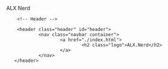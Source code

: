 <head>
        <meta charset="UTF-8">
        <meta name="viewport" content="width=device-width, initial-scale=1.0">
        <link rel="stylesheet" href="./css/index.css">
        <!-- Box icons -->
        <link rel="stylesheet" href="./resources/box_icons/css/animations.css">
        <link rel="stylesheet" href="./resources/box_icons/css/boxicons.css">
        <link rel="stylesheet" href="./resources/box_icons/css/boxicons.min.css">
        <link rel="stylesheet" href="./resources/box_icons/css/transformations.css">
        ALX Nerd
</head>

<body>

        <!-- Header -->

        <header class="header" id="header">
                <nav class="navbar container">
                        <a href="./index.html">
                                <h2 class="logo">ALX.Nerd</h2>
                        </a>
                </nav>
       </header>
<script src="./js/index.js"><script>
</body>